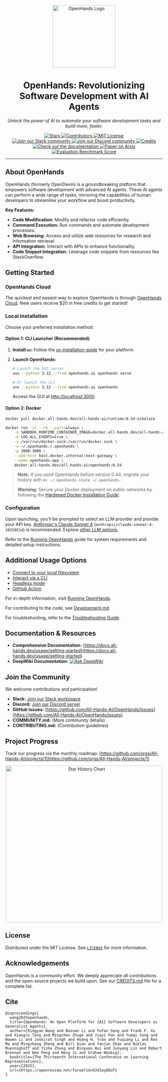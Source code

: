 <!-- Improved README.md -->
<div align="center">
  <img src="./docs/static/img/logo.png" alt="OpenHands Logo" width="200">
  <h1>OpenHands: Revolutionizing Software Development with AI Agents</h1>
  <p><i>Unlock the power of AI to automate your software development tasks and build more, faster.</i></p>
  <a href="https://github.com/All-Hands-AI/OpenHands">
    <img src="https://img.shields.io/github/stars/All-Hands-AI/OpenHands?style=for-the-badge&color=blue" alt="Stars">
  </a>
  <a href="https://github.com/All-Hands-AI/OpenHands/graphs/contributors">
    <img src="https://img.shields.io/github/contributors/All-Hands-AI/OpenHands?style=for-the-badge&color=blue" alt="Contributors">
  </a>
  <a href="https://github.com/All-Hands-AI/OpenHands/blob/main/LICENSE">
    <img src="https://img.shields.io/github/license/All-Hands-AI/OpenHands?style=for-the-badge&color=blue" alt="MIT License">
  </a>
  <br/>
  <a href="https://join.slack.com/t/openhands-ai/shared_invite/zt-3847of6xi-xuYJIPa6YIPg4ElbDWbtSA">
    <img src="https://img.shields.io/badge/Slack-Join%20Us-red?logo=slack&logoColor=white&style=for-the-badge" alt="Join our Slack community">
  </a>
  <a href="https://discord.gg/ESHStjSjD4">
    <img src="https://img.shields.io/badge/Discord-Join%20Us-purple?logo=discord&logoColor=white&style=for-the-badge" alt="Join our Discord community">
  </a>
  <a href="https://github.com/All-Hands-AI/OpenHands/blob/main/CREDITS.md">
    <img src="https://img.shields.io/badge/Project-Credits-blue?style=for-the-badge&color=FFE165&logo=github&logoColor=white" alt="Credits">
  </a>
  <br/>
  <a href="https://docs.all-hands.dev/usage/getting-started">
    <img src="https://img.shields.io/badge/Documentation-000?logo=googledocs&logoColor=FFE165&style=for-the-badge" alt="Check out the documentation">
  </a>
  <a href="https://arxiv.org/abs/2407.16741">
    <img src="https://img.shields.io/badge/Paper%20on%20Arxiv-000?logoColor=FFE165&logo=arxiv&style=for-the-badge" alt="Paper on Arxiv">
  </a>
  <a href="https://docs.google.com/spreadsheets/d/1wOUdFCMyY6Nt0AIqF705KN4JKOWgeI4wUGUP60krXXs/edit?gid=0#gid=0">
    <img src="https://img.shields.io/badge/Benchmark%20score-000?logoColor=FFE165&logo=huggingface&style=for-the-badge" alt="Evaluation Benchmark Score">
  </a>
</div>

<hr>

## **About OpenHands**

OpenHands (formerly OpenDevin) is a groundbreaking platform that empowers software development with advanced AI agents.  These AI agents can perform a wide range of tasks, mirroring the capabilities of human developers to streamline your workflow and boost productivity.

**Key Features:**

*   **Code Modification:** Modify and refactor code efficiently.
*   **Command Execution:** Run commands and automate development processes.
*   **Web Browsing:** Access and utilize web resources for research and information retrieval.
*   **API Integration:** Interact with APIs to enhance functionality.
*   **Code Snippet Integration:** Leverage code snippets from resources like StackOverflow.

## **Getting Started**

### **OpenHands Cloud**

The quickest and easiest way to explore OpenHands is through [OpenHands Cloud](https://app.all-hands.dev).  New users receive $20 in free credits to get started!

### **Local Installation**

Choose your preferred installation method:

#### **Option 1: CLI Launcher (Recommended)**

1.  **Install `uv`:**  Follow the [uv installation guide](https://docs.astral.sh/uv/getting-started/installation/) for your platform.
2.  **Launch OpenHands:**

    ```bash
    # Launch the GUI server
    uvx --python 3.12 --from openhands-ai openhands serve

    # Or launch the CLI
    uvx --python 3.12 --from openhands-ai openhands
    ```

    Access the GUI at [http://localhost:3000](http://localhost:3000).

#### **Option 2: Docker**

```bash
docker pull docker.all-hands.dev/all-hands-ai/runtime:0.54-nikolaik

docker run -it --rm --pull=always \
    -e SANDBOX_RUNTIME_CONTAINER_IMAGE=docker.all-hands.dev/all-hands-ai/runtime:0.54-nikolaik \
    -e LOG_ALL_EVENTS=true \
    -v /var/run/docker.sock:/var/run/docker.sock \
    -v ~/.openhands:/.openhands \
    -p 3000:3000 \
    --add-host host.docker.internal:host-gateway \
    --name openhands-app \
    docker.all-hands.dev/all-hands-ai/openhands:0.54
```

>  **Note:**  If you used OpenHands before version 0.44, migrate your history with `mv ~/.openhands-state ~/.openhands`.
>
>  **Warning:** Secure your Docker deployment on public networks by following the [Hardened Docker Installation Guide](https://docs.all-hands.dev/usage/runtimes/docker#hardened-docker-installation).

### **Configuration**

Upon launching, you'll be prompted to select an LLM provider and provide your API key. [Anthropic's Claude Sonnet 4](https://www.anthropic.com/api) (`anthropic/claude-sonnet-4-20250514`) is recommended.  Explore [other LLM options](https://docs.all-hands.dev/usage/llms).

Refer to the [Running OpenHands](https://docs.all-hands.dev/usage/installation) guide for system requirements and detailed setup instructions.

## **Additional Usage Options**

*   [Connect to your local filesystem](https://docs.all-hands.dev/usage/runtimes/docker#connecting-to-your-filesystem)
*   [Interact via a CLI](https://docs.all-hands.dev/usage/how-to/cli-mode)
*   [Headless mode](https://docs.all-hands.dev/usage/how-to/headless-mode)
*   [GitHub Action](https://docs.all-hands.dev/usage/how-to/github-action)

For in-depth information, visit [Running OpenHands](https://docs.all-hands.dev/usage/installation).

For contributing to the code, see [Development.md](https://github.com/All-Hands-AI/OpenHands/blob/main/Development.md).

For troubleshooting, refer to the [Troubleshooting Guide](https://docs.all-hands.dev/usage/troubleshooting).

## **Documentation & Resources**

*   **Comprehensive Documentation:** [https://docs.all-hands.dev/usage/getting-started](https://docs.all-hands.dev/usage/getting-started)
*   **DeepWiki Documentation:**
    <a href="https://deepwiki.com/All-Hands-AI/OpenHands"><img src="https://deepwiki.com/badge.svg" alt="Ask DeepWiki" title="Autogenerated Documentation by DeepWiki"></a>

## **Join the Community**

We welcome contributions and participation!

*   **Slack:** [Join our Slack workspace](https://join.slack.com/t/openhands-ai/shared_invite/zt-3847of6xi-xuYJIPa6YIPg4ElbDWbtSA)
*   **Discord:** [Join our Discord server](https://discord.gg/ESHStjSjD4)
*   **GitHub Issues:** [https://github.com/All-Hands-AI/OpenHands/issues](https://github.com/All-Hands-AI/OpenHands/issues)
*   **COMMUNITY.md:** (More community details)
*   **CONTRIBUTING.md:** (Contribution guidelines)

## **Project Progress**

Track our progress via the monthly roadmap: [https://github.com/orgs/All-Hands-AI/projects/1](https://github.com/orgs/All-Hands-AI/projects/1)

<p align="center">
  <a href="https://star-history.com/#All-Hands-AI/OpenHands&Date">
    <img src="https://api.star-history.com/svg?repos=All-Hands-AI/OpenHands&type=Date" width="500" alt="Star History Chart">
  </a>
</p>

## **License**

Distributed under the MIT License. See [`LICENSE`](./LICENSE) for more information.

## **Acknowledgements**

OpenHands is a community effort.  We deeply appreciate all contributions and the open-source projects we build upon.  See our [CREDITS.md](./CREDITS.md) file for a complete list.

## **Cite**

```
@inproceedings{
  wang2025openhands,
  title={OpenHands: An Open Platform for {AI} Software Developers as Generalist Agents},
  author={Xingyao Wang and Boxuan Li and Yufan Song and Frank F. Xu and Xiangru Tang and Mingchen Zhuge and Jiayi Pan and Yueqi Song and Bowen Li and Jaskirat Singh and Hoang H. Tran and Fuqiang Li and Ren Ma and Mingzhang Zheng and Bill Qian and Yanjun Shao and Niklas Muennighoff and Yizhe Zhang and Binyuan Hui and Junyang Lin and Robert Brennan and Hao Peng and Heng Ji and Graham Neubig},
  booktitle={The Thirteenth International Conference on Learning Representations},
  year={2025},
  url={https://openreview.net/forum?id=OJd3ayDDoF}
}
```